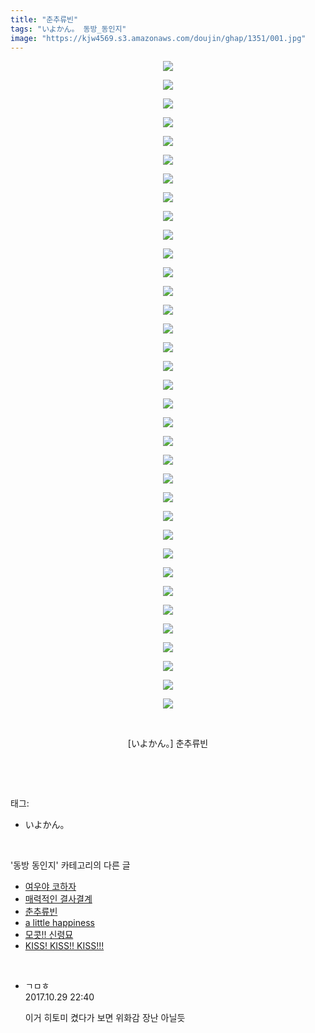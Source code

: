 ```yaml
---
title: "춘추류빈"
tags: "いよかん。 동방_동인지"
image: "https://kjw4569.s3.amazonaws.com/doujin/ghap/1351/001.jpg"
---
```

<div class="article">
<p style="text-align: center; clear: none; float: none;"><img src="{{ site.imgserver3 }}/ghap/1351/001.jpg"/></p>
<p style="text-align: center; clear: none; float: none;"><img src="{{ site.imgserver3 }}/ghap/1351/002.jpg"/></p>
<p style="text-align: center; clear: none; float: none;"><img src="{{ site.imgserver3 }}/ghap/1351/003.jpg"/></p>
<p style="text-align: center; clear: none; float: none;"><img src="{{ site.imgserver3 }}/ghap/1351/004.jpg"/></p>
<p style="text-align: center; clear: none; float: none;"><img src="{{ site.imgserver3 }}/ghap/1351/005.jpg"/></p>
<p style="text-align: center; clear: none; float: none;"><img src="{{ site.imgserver3 }}/ghap/1351/006.jpg"/></p>
<p style="text-align: center; clear: none; float: none;"><img src="{{ site.imgserver3 }}/ghap/1351/007.jpg"/></p>
<p style="text-align: center; clear: none; float: none;"><img src="{{ site.imgserver3 }}/ghap/1351/008.jpg"/></p>
<p style="text-align: center; clear: none; float: none;"><img src="{{ site.imgserver3 }}/ghap/1351/009.jpg"/></p>
<p style="text-align: center; clear: none; float: none;"><img src="{{ site.imgserver3 }}/ghap/1351/010.jpg"/></p>
<p style="text-align: center; clear: none; float: none;"><img src="{{ site.imgserver3 }}/ghap/1351/011.jpg"/></p>
<p style="text-align: center; clear: none; float: none;"><img src="{{ site.imgserver3 }}/ghap/1351/012.jpg"/></p>
<p style="text-align: center; clear: none; float: none;"><img src="{{ site.imgserver3 }}/ghap/1351/013.jpg"/></p>
<p style="text-align: center; clear: none; float: none;"><img src="{{ site.imgserver3 }}/ghap/1351/014.jpg"/></p>
<p style="text-align: center; clear: none; float: none;"><img src="{{ site.imgserver3 }}/ghap/1351/015.jpg"/></p>
<p style="text-align: center; clear: none; float: none;"><img src="{{ site.imgserver3 }}/ghap/1351/016.jpg"/></p>
<p style="text-align: center; clear: none; float: none;"><img src="{{ site.imgserver3 }}/ghap/1351/017.jpg"/></p>
<p style="text-align: center; clear: none; float: none;"><img src="{{ site.imgserver3 }}/ghap/1351/018.jpg"/></p>
<p style="text-align: center; clear: none; float: none;"><img src="{{ site.imgserver3 }}/ghap/1351/019.jpg"/></p>
<p style="text-align: center; clear: none; float: none;"><img src="{{ site.imgserver3 }}/ghap/1351/020.jpg"/></p>
<p style="text-align: center; clear: none; float: none;"><img src="{{ site.imgserver3 }}/ghap/1351/021.jpg"/></p>
<p style="text-align: center; clear: none; float: none;"><img src="{{ site.imgserver3 }}/ghap/1351/022.jpg"/></p>
<p style="text-align: center; clear: none; float: none;"><img src="{{ site.imgserver3 }}/ghap/1351/023.jpg"/></p>
<p style="text-align: center; clear: none; float: none;"><img src="{{ site.imgserver3 }}/ghap/1351/024.jpg"/></p>
<p style="text-align: center; clear: none; float: none;"><img src="{{ site.imgserver3 }}/ghap/1351/025.jpg"/></p>
<p style="text-align: center; clear: none; float: none;"><img src="{{ site.imgserver3 }}/ghap/1351/026.jpg"/></p>
<p style="text-align: center; clear: none; float: none;"><img src="{{ site.imgserver3 }}/ghap/1351/027.jpg"/></p>
<p style="text-align: center; clear: none; float: none;"><img src="{{ site.imgserver3 }}/ghap/1351/028.jpg"/></p>
<p style="text-align: center; clear: none; float: none;"><img src="{{ site.imgserver3 }}/ghap/1351/029.jpg"/></p>
<p style="text-align: center; clear: none; float: none;"><img src="{{ site.imgserver3 }}/ghap/1351/030.jpg"/></p>
<p style="text-align: center; clear: none; float: none;"><img src="{{ site.imgserver3 }}/ghap/1351/031.jpg"/></p>
<p style="text-align: center; clear: none; float: none;"><img src="{{ site.imgserver3 }}/ghap/1351/032.jpg"/></p>
<p style="text-align: center; clear: none; float: none;"><img src="{{ site.imgserver3 }}/ghap/1351/033.jpg"/></p>
<p style="text-align: center; clear: none; float: none;"><img src="{{ site.imgserver3 }}/ghap/1351/034.jpg"/></p>
<p style="text-align: center; clear: none; float: none;"><img src="{{ site.imgserver3 }}/ghap/1351/035.jpg"/></p>
<p style="text-align: center; clear: none; float: none;"><br/></p>
<p style="text-align: center; clear: none; float: none;">[いよかん。] 춘추류빈</p>
<p><br/></p>
</div><br/>
<div class="tagTrail">
<p>태그: </p>
<ul>
<li>いよかん。</li>
</ul>
</div><br/>
<div class="another">
<p>'동방 동인지' 카테고리의 다른 글</p>
<ul>
<li><a href="/ghap_1353">여우야 코하자</a></li>
<li><a href="/ghap_1352">매력적인 결사결계</a></li>
<li><a href="/ghap_1351">춘추류빈</a></li>
<li><a href="/ghap_1350">a little happiness</a></li>
<li><a href="/ghap_1349">모콧!! 신령묘</a></li>
<li><a href="/ghap_1348">KISS! KISS!! KISS!!!</a></li>
</ul>
</div><br/>
<div class="cb_module cb_fluid">
<div class="cb_wrt cb_profile">
<div class="comment">
<ul>
<li class="cb_thumb_off" id="comment15117361">
<div class="cb_comment_area">
<div class="cb_info_area">
<div class="cb_section">
<span class="cb_nick_name">ㄱㅁㅎ</span>
</div>
<div class="cb_section">
<span class="cb_date">2017.10.29 22:40 </span>
</div>
</div>
<div class="cb_dsc_comment">
<p class="cb_dsc">
											이거 히토미 켰다가 보면 위화감 장난 아닐듯
										</p>
</div>
</div></li>
</ul>
</div>
</div><!-- commentList close -->
</div><br/>
